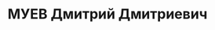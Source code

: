 ---
title: МУЕВ Дмитрий Дмитриевич
description: "Род. в 1887, русский, офицер. Начальник артиллерии стрелковой дивизии,\
  \ начальник артиллерии ОКДВА, комбриг, 1932-1937 начальник артиллерии Белорусского\
  \ ВО \n  Арестован 04.07.1937. Приговор: ВК ВС СССР, 22.11.1937 – ВМН. Расстрелян\
  \ 22.11.1937. \n  Реабилитирован 03.10.1957"
---